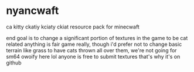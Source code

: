 # nyancwaft
ca kitty ckatiy kciaty ckiat resource pack for minecwaft

end goal is to change a significant portion of textures in the game to be cat related
anything is fair game really, though i'd prefer not to change basic terrain like grass to have cats thrown all over them, we're not going for sm64 owoify here lol
anyone is free to submit textures that's why it's on github
